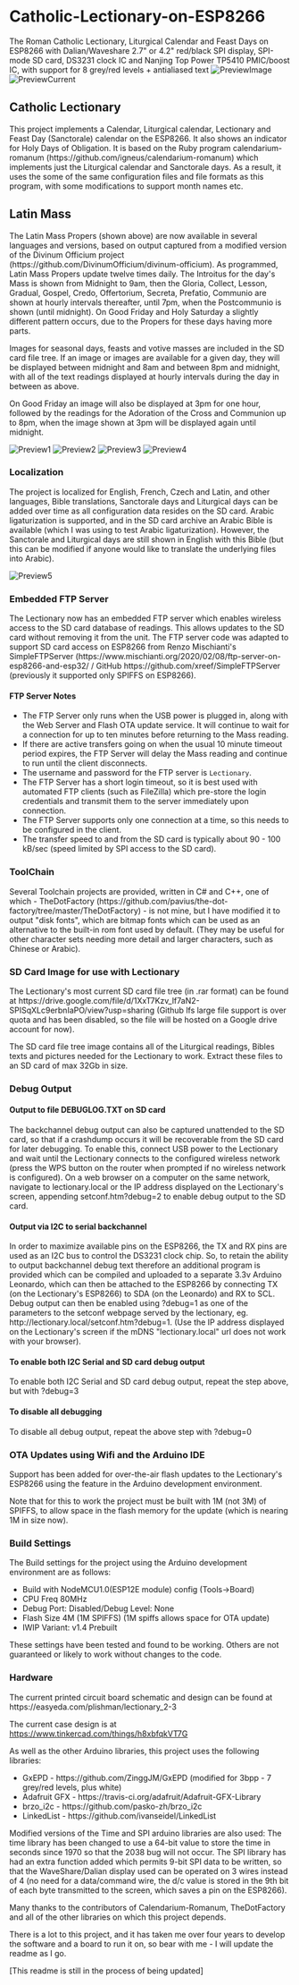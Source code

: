 # Catholic-Lectionary-on-ESP8266
The Roman Catholic Lectionary, Liturgical Calendar and Feast Days on ESP8266 with Dalian/Waveshare 2.7" or 4.2" red/black SPI display, SPI-mode SD card, DS3231 clock IC and Nanjing Top Power TP5410 PMIC/boost IC, with support for 8 grey/red levels + antialiased text
![PreviewImage](./lectionary2.5%20Latin%20Mass%20with%20images.jpg)
![PreviewCurrent](./lectionary2.5&#32;Latin&#32;Mass.jpg)

<h2>Catholic Lectionary</h2>
<p>
This project implements a Calendar, Liturgical calendar, Lectionary and Feast Day (Sanctorale) calendar on the ESP8266. It also shows an indicator for Holy Days of Obligation.
It is based on the Ruby program calendarium-romanum (https://github.com/igneus/calendarium-romanum) which implements just the Liturgical calendar and Sanctorale days. As a result, it uses the some of the same configuration files and file formats as this program, with some modifications to support month names etc.
</p>
<h2>Latin Mass</h2>
<p>
The Latin Mass Propers (shown above) are now available in several languages and versions, based on output captured from a modified version of the Divinum Officium project (https://github.com/DivinumOfficium/divinum-officium). As programmed, Latin Mass Propers update twelve times daily. The Introitus for the day's Mass is shown from Midnight to 9am, then the Gloria, Collect, Lesson, Gradual, Gospel, Credo, Offertorium, Secreta, Prefatio, Communio are shown at hourly intervals thereafter, until 7pm, when the Postcommunio is shown (until midnight). On Good Friday and Holy Saturday a slightly different pattern occurs, due to the Propers for these days having more parts.
</p>
<p>
Images for seasonal days, feasts and votive masses are included in the SD card file tree. If an image or images are available for a given day, they will be displayed between midnight and 8am and between 8pm and midnight, with all of the text readings displayed at hourly intervals during the day in between as above. 
</p>
<p>
On Good Friday an image will also be displayed at 3pm for one hour, followed by the readings for the Adoration of the Cross and Communion up to 8pm, when the image shown at 3pm will be displayed again until midnight.
</p>

![Preview1](./lectionary5.jpg)
![Preview2](./lectionary3.jpg)
![Preview3](./lectionary7.png)
![Preview4](./lectionary-mjf-case-grey.jpg)
<h3>Localization</h3>
<p>
The project is localized for English, French, Czech and Latin, and other languages, Bible translations, Sanctorale days and Liturgical days can be added over time as all configuration data resides on the SD card.
Arabic ligaturization is supported, and in the SD card archive an Arabic Bible is available (which I was using to test Arabic ligaturization). However, the Sanctorale and Liturgical days are still shown in English with this Bible (but this can be modified if anyone would like to translate the underlying files into Arabic).
</p>

![Preview5](./lectionary6.jpg)

<h3>Embedded FTP Server</h3>
<p>
The Lectionary now has an embedded FTP server which enables wireless access to the SD card database of readings. This allows updates to the SD card without removing it from the unit. The FTP server code was adapted to support SD card access on ESP8266 from Renzo Mischianti's SimpleFTPServer (https://www.mischianti.org/2020/02/08/ftp-server-on-esp8266-and-esp32/ / GitHub https://github.com/xreef/SimpleFTPServer (previously it supported only SPIFFS on ESP8266).
</p>
<h4>FTP Server Notes</h4>
<ul>
  <li>The FTP Server only runs when the USB power is plugged in, along with the Web Server and Flash OTA update service. It will continue to wait for a connection for up to ten minutes before returning to the Mass reading.</li>
  <li>If there are active transfers going on when the usual 10 minute timeout period expires, the FTP Server will delay the Mass reading and continue to run until the client disconnects.</li>  
  <li>The username and password for the FTP server is <code>Lectionary</code>.</li>
  <li>The FTP Server has a short login timeout, so it is best used with automated FTP clients (such as FileZilla) which pre-store the login credentials and transmit them to the server immediately upon connection.</li>
  <li>The FTP Server supports only one connection at a time, so this needs to be configured in the client.</li>
  <li>The transfer speed to and from the SD card is typically about 90 - 100 kB/sec (speed limited by SPI access to the SD card).</li>
</ul>

<h3>ToolChain</h3>
<p>
Several Toolchain projects are provided, written in C# and C++, one of which - TheDotFactory (https://github.com/pavius/the-dot-factory/tree/master/TheDotFactory) - is not mine, but I have modified it to output "disk fonts", which are bitmap fonts which can be used as an alternative to the built-in rom font used by default. (They may be useful for other character sets needing more detail and larger characters, such as Chinese or Arabic).
<p>

<h3>SD Card Image for use with Lectionary</h3>
<p>
The Lectionary's most current SD card file tree (in .rar format) can be found at https://drive.google.com/file/d/1XxT7Kzv_lf7aN2-SPISqXLc9erbnIaPO/view?usp=sharing (Github lfs large file support is over quota and has been disabled, so the file will be hosted on a Google drive account for now).
</p>
<p>
The SD card file tree image contains all of the Liturgical readings, Bibles texts and pictures needed for the Lectionary to work. Extract these files to an SD card of max 32Gb in size.
</p>

<h3>Debug Output</h3>
<h4>Output to file DEBUGLOG.TXT on SD card</h4>
<p>
The backchannel debug output can also be captured unattended to the SD card, so that if a crashdump occurs it will be recoverable from the SD card for later debugging. To enable this, connect USB power to the Lectionary and wait until the Lectionary connects to the configured wireless network (press the WPS button on the router when prompted if no wireless network is configured). On a web browser on a computer on the same network, navigate to lectionary.local or the IP address displayed on the Lectionary's screen, appending setconf.htm?debug=2 to enable debug output to the SD card.
</p>
<h4>Output via I2C to serial backchannel</h4>
<p>
In order to maximize available pins on the ESP8266, the TX and RX pins are used as an I2C bus to control the DS3231 clock chip. So, to retain the ability to output backchannel debug text therefore an additional program is provided which can be compiled and uploaded to a separate 3.3v Arduino Leonardo, which can then be attached to the ESP8266 by connecting TX (on the Lectionary's ESP8266) to SDA (on the Leonardo) and RX to SCL. Debug output can then be enabled using ?debug=1 as one of the parameters to the setconf webpage served by the lectionary, eg. http://lectionary.local/setconf.htm?debug=1. (Use the IP address displayed on the Lectionary's screen if the mDNS "lectionary.local" url does not work with your browser).
</p>
<h4>To enable both I2C Serial and SD card debug output</h4>
<p>To enable both I2C Serial and SD card debug output, repeat the step above, but with ?debug=3</o>
<h4>To disable all debugging</h4>
<p>To disable all debug output, repeat the above step with ?debug=0</p>

<h3>OTA Updates using Wifi and the Arduino IDE</h3>
<p>Support has been added for over-the-air flash updates to the Lectionary's ESP8266 using the feature in the Arduino development environment.</p>
<p>Note that for this to work the project must be built with 1M (not 3M) of SPIFFS, to allow space in the flash memory for the update (which is nearing 1M in size now).</p>
<h3>Build Settings</h3>
<p>The Build settings for the project using the Arduino development environment are as follows:</p>
<ul>
<li>Build with NodeMCU1.0(ESP12E module) config (Tools->Board)</li>
<li>CPU Freq 80MHz</li>
<li>Debug Port: Disabled/Debug Level: None</li>
<li>Flash Size 4M (1M SPIFFS) (1M spiffs allows space for OTA update)</li>
<li>IWIP Variant: v1.4 Prebuilt</li>
</ul>
<p>These settings have been tested and found to be working. Others are not guaranteed or likely to work without changes to the code.</p>

<h3>Hardware</h3>
The current printed circuit board schematic and design can be found at https://easyeda.com/plishman/lectionary_2-3

The current case design is at https://www.tinkercad.com/things/h8xbfqkVT7G

As well as the other Arduino libraries, this project uses the following libraries:
<ul>
  <li>GxEPD - https://github.com/ZinggJM/GxEPD (modified for 3bpp - 7 grey/red levels, plus white)</li>
  <li>Adafruit GFX - https://travis-ci.org/adafruit/Adafruit-GFX-Library</li>
  <li>brzo_i2c - https://github.com/pasko-zh/brzo_i2c</li>
  <li>LinkedList - https://github.com/ivanseidel/LinkedList</li>
</ul>

Modified versions of the Time and SPI arduino libraries are also used: The time library has been changed to use a 64-bit value to store the time in seconds since 1970 so that the 2038 bug will not occur. The SPI library has had an extra function added which permits 9-bit SPI data to be written, so that the WaveShare/Dalian display used can be operated on 3 wires instead of 4 (no need for a data/command wire, the d/c value is stored in the 9th bit of each byte transmitted to the screen, which saves a pin on the ESP8266).

Many thanks to the contributors of Calendarium-Romanum, TheDotFactory and all of the other libraries on which this project depends.
<p>
There is a lot to this project, and it has taken me over four years to develop the software and a board to run it on, so bear with me - I will update the readme as I go.
</p>
[This readme is still in the process of being updated]
